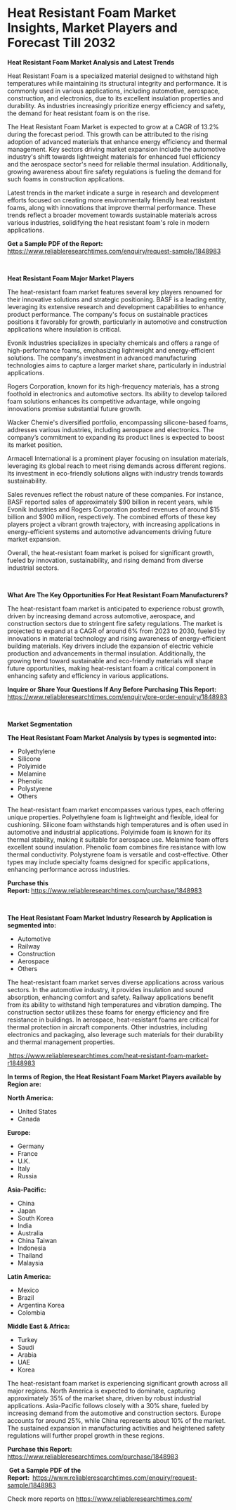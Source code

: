 <p><h1>Heat Resistant Foam Market Insights, Market Players and Forecast Till 2032</h1></p><p><strong>Heat Resistant Foam Market Analysis and Latest Trends</strong></p>
<p><p>Heat Resistant Foam is a specialized material designed to withstand high temperatures while maintaining its structural integrity and performance. It is commonly used in various applications, including automotive, aerospace, construction, and electronics, due to its excellent insulation properties and durability. As industries increasingly prioritize energy efficiency and safety, the demand for heat resistant foam is on the rise.</p><p>The Heat Resistant Foam Market is expected to grow at a CAGR of 13.2% during the forecast period. This growth can be attributed to the rising adoption of advanced materials that enhance energy efficiency and thermal management. Key sectors driving market expansion include the automotive industry's shift towards lightweight materials for enhanced fuel efficiency and the aerospace sector's need for reliable thermal insulation. Additionally, growing awareness about fire safety regulations is fueling the demand for such foams in construction applications. </p><p>Latest trends in the market indicate a surge in research and development efforts focused on creating more environmentally friendly heat resistant foams, along with innovations that improve thermal performance. These trends reflect a broader movement towards sustainable materials across various industries, solidifying the heat resistant foam's role in modern applications.</p></p>
<p><strong>Get a Sample PDF of the Report:&nbsp;</strong> <a href="https://www.reliableresearchtimes.com/enquiry/request-sample/1848983?utm_campaign=3565&utm_medium=2&utm_source=Github&utm_content=ia&utm_term=02042025&utm_id=heat-resistant-foam">https://www.reliableresearchtimes.com/enquiry/request-sample/1848983</a></p>
<p>&nbsp;</p>
<p><strong>Heat Resistant Foam Major Market Players</strong></p>
<p><p>The heat-resistant foam market features several key players renowned for their innovative solutions and strategic positioning. BASF is a leading entity, leveraging its extensive research and development capabilities to enhance product performance. The company's focus on sustainable practices positions it favorably for growth, particularly in automotive and construction applications where insulation is critical.</p><p>Evonik Industries specializes in specialty chemicals and offers a range of high-performance foams, emphasizing lightweight and energy-efficient solutions. The company's investment in advanced manufacturing technologies aims to capture a larger market share, particularly in industrial applications.</p><p>Rogers Corporation, known for its high-frequency materials, has a strong foothold in electronics and automotive sectors. Its ability to develop tailored foam solutions enhances its competitive advantage, while ongoing innovations promise substantial future growth.</p><p>Wacker Chemie's diversified portfolio, encompassing silicone-based foams, addresses various industries, including aerospace and electronics. The company’s commitment to expanding its product lines is expected to boost its market position.</p><p>Armacell International is a prominent player focusing on insulation materials, leveraging its global reach to meet rising demands across different regions. Its investment in eco-friendly solutions aligns with industry trends towards sustainability.</p><p>Sales revenues reflect the robust nature of these companies. For instance, BASF reported sales of approximately $90 billion in recent years, while Evonik Industries and Rogers Corporation posted revenues of around $15 billion and $900 million, respectively. The combined efforts of these key players project a vibrant growth trajectory, with increasing applications in energy-efficient systems and automotive advancements driving future market expansion.</p><p>Overall, the heat-resistant foam market is poised for significant growth, fueled by innovation, sustainability, and rising demand from diverse industrial sectors.</p></p>
<p>&nbsp;</p>
<p><strong>What Are The Key Opportunities For Heat Resistant Foam Manufacturers?</strong></p>
<p><p>The heat-resistant foam market is anticipated to experience robust growth, driven by increasing demand across automotive, aerospace, and construction sectors due to stringent fire safety regulations. The market is projected to expand at a CAGR of around 6% from 2023 to 2030, fueled by innovations in material technology and rising awareness of energy-efficient building materials. Key drivers include the expansion of electric vehicle production and advancements in thermal insulation. Additionally, the growing trend toward sustainable and eco-friendly materials will shape future opportunities, making heat-resistant foam a critical component in enhancing safety and efficiency in various applications.</p></p>
<p><strong>Inquire or Share Your Questions If Any Before Purchasing This Report:</strong> <a href="https://www.reliableresearchtimes.com/enquiry/pre-order-enquiry/1848983?utm_campaign=3565&utm_medium=2&utm_source=Github&utm_content=ia&utm_term=02042025&utm_id=heat-resistant-foam">https://www.reliableresearchtimes.com/enquiry/pre-order-enquiry/1848983</a></p>
<p>&nbsp;</p>
<p><strong>Market Segmentation</strong></p>
<p><strong>The Heat Resistant Foam Market Analysis by types is segmented into:</strong></p>
<p><ul><li>Polyethylene</li><li>Silicone</li><li>Polyimide</li><li>Melamine</li><li>Phenolic</li><li>Polystyrene</li><li>Others</li></ul></p>
<p><p>The heat-resistant foam market encompasses various types, each offering unique properties. Polyethylene foam is lightweight and flexible, ideal for cushioning. Silicone foam withstands high temperatures and is often used in automotive and industrial applications. Polyimide foam is known for its thermal stability, making it suitable for aerospace use. Melamine foam offers excellent sound insulation. Phenolic foam combines fire resistance with low thermal conductivity. Polystyrene foam is versatile and cost-effective. Other types may include specialty foams designed for specific applications, enhancing performance across industries.</p></p>
<p><strong>Purchase this Report:&nbsp;</strong><a href="https://www.reliableresearchtimes.com/purchase/1848983?utm_campaign=3565&utm_medium=2&utm_source=Github&utm_content=ia&utm_term=02042025&utm_id=heat-resistant-foam">https://www.reliableresearchtimes.com/purchase/1848983</a></p>
<p>&nbsp;</p>
<p><strong>The Heat Resistant Foam Market Industry Research by Application is segmented into:</strong></p>
<p><ul><li>Automotive</li><li>Railway</li><li>Construction</li><li>Aerospace</li><li>Others</li></ul></p>
<p><p>The heat-resistant foam market serves diverse applications across various sectors. In the automotive industry, it provides insulation and sound absorption, enhancing comfort and safety. Railway applications benefit from its ability to withstand high temperatures and vibration damping. The construction sector utilizes these foams for energy efficiency and fire resistance in buildings. In aerospace, heat-resistant foams are critical for thermal protection in aircraft components. Other industries, including electronics and packaging, also leverage such materials for their durability and thermal management properties.</p></p>
<p><a href="https://www.reliableresearchtimes.com/heat-resistant-foam-market-r1848983?utm_campaign=3565&utm_medium=2&utm_source=Github&utm_content=ia&utm_term=02042025&utm_id=heat-resistant-foam">&nbsp;https://www.reliableresearchtimes.com/heat-resistant-foam-market-r1848983</a></p>
<p><strong>In terms of Region, the Heat Resistant Foam Market Players available by Region are:</strong></p>
<p>
    <p> <strong> North America: </strong>
        <ul>
            <li>United States</li>
            <li>Canada</li>
        </ul>
        </p> 
    <p> <strong> Europe: </strong>
        <ul>
            <li>Germany</li>
            <li>France</li>
            <li>U.K.</li>
            <li>Italy</li>
            <li>Russia</li>
        </ul>
        </p> 
    <p> <strong> Asia-Pacific: </strong>
        <ul>
            <li>China</li>
            <li>Japan</li>
            <li>South Korea</li>
            <li>India</li>
            <li>Australia</li>
            <li>China Taiwan</li>
            <li>Indonesia</li>
            <li>Thailand</li>
            <li>Malaysia</li>
        </ul>
        </p> 
    <p> <strong> Latin America: </strong>
        <ul>
            <li>Mexico</li>
            <li>Brazil</li>
            <li>Argentina Korea</li>
            <li>Colombia</li>
        </ul>
        </p> 
    <p> <strong> Middle East & Africa: </strong>
        <ul>
            <li>Turkey</li>
            <li>Saudi</li>
            <li>Arabia</li>
            <li>UAE</li>
            <li>Korea</li>
        </ul>
    </p>
    </p>
<p><p>The heat-resistant foam market is experiencing significant growth across all major regions. North America is expected to dominate, capturing approximately 35% of the market share, driven by robust industrial applications. Asia-Pacific follows closely with a 30% share, fueled by increasing demand from the automotive and construction sectors. Europe accounts for around 25%, while China represents about 10% of the market. The sustained expansion in manufacturing activities and heightened safety regulations will further propel growth in these regions.</p></p>
<p><strong>Purchase this Report: </strong><a href="https://www.reliableresearchtimes.com/purchase/1848983?utm_campaign=3565&utm_medium=2&utm_source=Github&utm_content=ia&utm_term=02042025&utm_id=heat-resistant-foam">https://www.reliableresearchtimes.com/purchase/1848983</a></p>
<p>&nbsp;<strong>Get a Sample PDF of the Report:&nbsp;&nbsp;</strong><a href="https://www.reliableresearchtimes.com/enquiry/request-sample/1848983?utm_campaign=3565&utm_medium=2&utm_source=Github&utm_content=ia&utm_term=02042025&utm_id=heat-resistant-foam">https://www.reliableresearchtimes.com/enquiry/request-sample/1848983</a></p>
<p><strong></strong></p>
<p>Check more reports on <a href="https://www.reliableresearchtimes.com/?utm_campaign=3565&utm_medium=2&utm_source=Github&utm_content=ia&utm_term=02042025&utm_id=heat-resistant-foam">https://www.reliableresearchtimes.com/</a></p>
